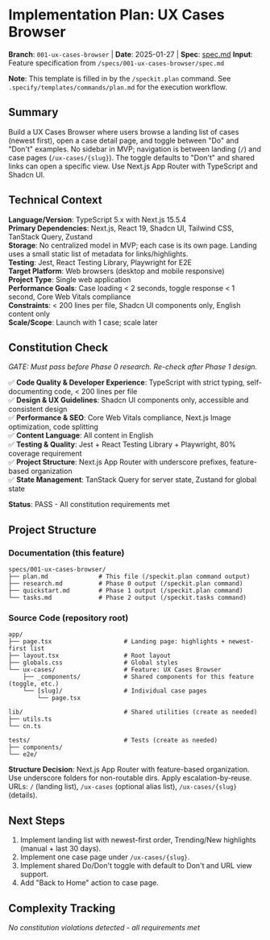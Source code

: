 # Implementation Plan: UX Cases Browser

**Branch**: `001-ux-cases-browser` | **Date**: 2025-01-27 | **Spec**: [spec.md](./spec.md)
**Input**: Feature specification from `/specs/001-ux-cases-browser/spec.md`

**Note**: This template is filled in by the `/speckit.plan` command. See `.specify/templates/commands/plan.md` for the execution workflow.

## Summary

Build a UX Cases Browser where users browse a landing list of cases (newest first), open a case detail page, and toggle between "Do" and "Don't" examples. No sidebar in MVP; navigation is between landing (`/`) and case pages (`/ux-cases/{slug}`). The toggle defaults to "Don't" and shared links can open a specific view. Use Next.js App Router with TypeScript and Shadcn UI.

## Technical Context

**Language/Version**: TypeScript 5.x with Next.js 15.5.4  
**Primary Dependencies**: Next.js, React 19, Shadcn UI, Tailwind CSS, TanStack Query, Zustand  
**Storage**: No centralized model in MVP; each case is its own page. Landing uses a small static list of metadata for links/highlights.  
**Testing**: Jest, React Testing Library, Playwright for E2E  
**Target Platform**: Web browsers (desktop and mobile responsive)  
**Project Type**: Single web application  
**Performance Goals**: Case loading < 2 seconds, toggle response < 1 second, Core Web Vitals compliance  
**Constraints**: < 200 lines per file, Shadcn UI components only, English content only  
**Scale/Scope**: Launch with 1 case; scale later

## Constitution Check

*GATE: Must pass before Phase 0 research. Re-check after Phase 1 design.*

✅ **Code Quality & Developer Experience**: TypeScript with strict typing, self-documenting code, < 200 lines per file  
✅ **Design & UX Guidelines**: Shadcn UI components only, accessible and consistent design  
✅ **Performance & SEO**: Core Web Vitals compliance, Next.js Image optimization, code splitting  
✅ **Content Language**: All content in English  
✅ **Testing & Quality**: Jest + React Testing Library + Playwright, 80% coverage requirement  
✅ **Project Structure**: Next.js App Router with underscore prefixes, feature-based organization  
✅ **State Management**: TanStack Query for server state, Zustand for global state  

**Status**: PASS - All constitution requirements met

## Project Structure

### Documentation (this feature)

```
specs/001-ux-cases-browser/
├── plan.md              # This file (/speckit.plan command output)
├── research.md          # Phase 0 output (/speckit.plan command)
├── quickstart.md        # Phase 1 output (/speckit.plan command)
└── tasks.md             # Phase 2 output (/speckit.tasks command)
```

### Source Code (repository root)

```
app/
├── page.tsx                    # Landing page: highlights + newest-first list
├── layout.tsx                  # Root layout
├── globals.css                 # Global styles
└── ux-cases/                   # Feature: UX Cases Browser
    ├── _components/            # Shared components for this feature (toggle, etc.)
    └── [slug]/                 # Individual case pages
        └── page.tsx

lib/                            # Shared utilities (create as needed)
├── utils.ts
└── cn.ts

tests/                          # Tests (create as needed)
├── components/
└── e2e/
```

**Structure Decision**: Next.js App Router with feature-based organization. Use underscore folders for non-routable dirs. Apply escalation-by-reuse. URLs: `/` (landing list), `/ux-cases` (optional alias list), `/ux-cases/{slug}` (details).

## Next Steps

1) Implement landing list with newest-first order, Trending/New highlights (manual + last 30 days).
2) Implement one case page under `/ux-cases/{slug}`.
3) Implement shared Do/Don't toggle with default to Don't and URL view support.
4) Add "Back to Home" action to case page.

## Complexity Tracking

*No constitution violations detected - all requirements met*
